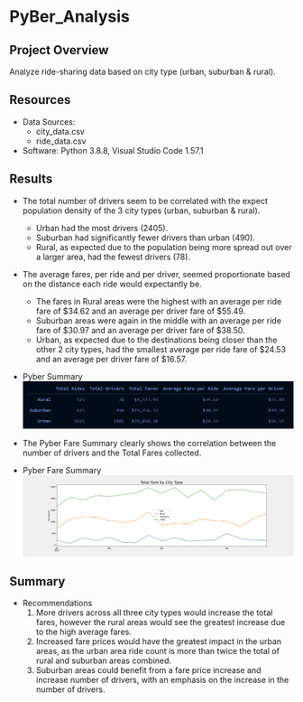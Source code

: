 # PyBer_Analysis

## Project Overview
Analyze ride-sharing data based on city type (urban, suburban & rural).

## Resources
- Data Sources: 
	- city_data.csv
	- ride_data.csv
- Software: Python 3.8.8, Visual Studio Code 1.57.1

## Results
- The total number of drivers seem to be correlated with the expect population density of the 3 city types (urban, suburban & rural).
	- Urban had the most drivers (2405).
	- Suburban had significantly fewer drivers than urban (490).
	- Rural, as expected due to the population being more spread out over a larger area, had the fewest drivers (78).
- The average fares, per ride and per driver, seemed proportionate based on the distance each ride would expectantly be.
	- The fares in Rural areas were the highest with an average per ride fare of $34.62 and an average per driver fare of $55.49.
	- Suburban areas were again in the middle with an average per ride fare of $30.97 and an average per driver fare of $38.50.
	- Urban, as expected due to the destinations being closer than the other 2 city types, had the smallest average per ride fare of $24.53 and an average per driver fare of $16.57.
- Pyber Summary
![Pyber Summary](https://github.com/jediracer/PyBer_Analysis/blob/main/images/Pyber_Summary.png)

- The Pyber Fare Summary clearly shows the correlation between the number of drivers and the Total Fares collected.
- Pyber Fare Summary
![Pyber Fare Summary](https://github.com/jediracer/PyBer_Analysis/blob/main/analysis/Pyber_fare_summary.png)

## Summary
- Recommendations
	1. More drivers across all three city types would increase the total fares, however the rural areas would see the greatest increase due to the high average fares. 
	2. Increased fare prices would have the greatest impact in the urban areas, as the urban area ride count is more than twice the total of rural and suburban areas combined.
	3. Suburban areas could benefit from a fare price increase and increase number of drivers, with an emphasis on the increase in the number of drivers.
